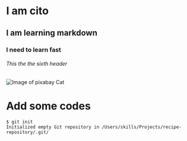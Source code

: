 # I am cito
## I am learning markdown
### I need to learn fast
###### This the the sixth header

![Image of pixabay Cat](https://cdn.pixabay.com/photo/2023/08/18/15/02/cat-8198720_1280.jpg)

# Add some codes
```
$ git init
Initialized empty Git repository in /Users/skills/Projects/recipe-repository/.git/
```



